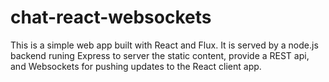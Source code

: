 # chat-react-websockets

This is a simple web app built with React and Flux. It is served by a node.js backend runing Express
to server the static content, provide a REST api, and Websockets for pushing updates to the React
client app.